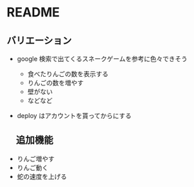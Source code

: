 # README

## バリエーション

- google 検索で出てくるスネークゲームを参考に色々できそう

  - 食べたりんごの数を表示する
  - りんごの数を増やす
  - 壁がない
  - などなど

- deploy はアカウントを貰ってからにする

## 　追加機能

- りんご増やす
- りんご動く
- 蛇の速度を上げる
